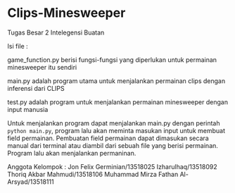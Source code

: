 # Clips-Minesweeper

Tugas Besar 2 Intelegensi Buatan

Isi file :

game_function.py berisi fungsi-fungsi yang diperlukan untuk permainan minesweeper itu sendiri  

main.py adalah program utama untuk menjalankan permainan clips dengan inferensi dari CLIPS  

test.py adalah program untuk menjalankan permainan minesweeper dengan input manusia  

Untuk menjalankan program dapat menjalankan main.py dengan perintah `python main.py`, program lalu akan meminta masukan input untuk membuat field permainan.
Pembuatan field permainan dapat dimasukan secara manual dari terminal atau diambil dari sebuah file yang berisi permainan. Program lalu akan menjalankan permaninan.

Anggota Kelompok :
Jon Felix Germinian/13518025
Izharulhaq/13518092
Thoriq Akbar Mahmudi/13518106
Muhammad Mirza Fathan Al-Arsyad/13518111
